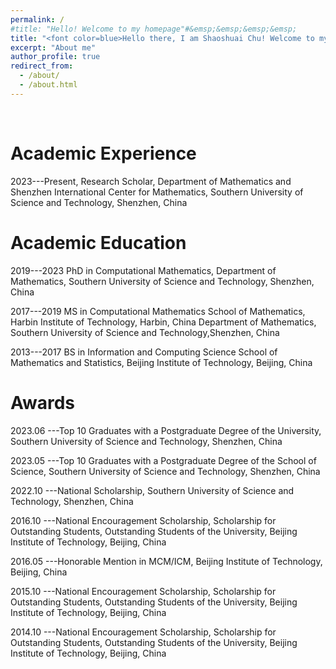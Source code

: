 ```yaml
---
permalink: /
#title: "Hello! Welcome to my homepage"#&emsp;&emsp;&emsp;&emsp;
title: "<font color=blue>Hello there, I am Shaoshuai Chu! Welcome to my homepage!</font>"
excerpt: "About me"
author_profile: true
redirect_from: 
  - /about/
  - /about.html
---
```


&nbsp;
&nbsp;


Academic Experience
======
2023---Present, Research Scholar, Department of Mathematics and Shenzhen International Center for Mathematics, Southern University of Science and Technology, Shenzhen, China


Academic Education
======
2019---2023 PhD in Computational Mathematics,
          Department of Mathematics, Southern University of Science and Technology, Shenzhen, China
  
2017---2019  MS in Computational Mathematics
           School of Mathematics, Harbin Institute of Technology, Harbin, China 
           Department of Mathematics, Southern University of Science and Technology,Shenzhen, China

2013---2017 BS in Information and Computing Science
           School of Mathematics and Statistics, Beijing Institute of Technology, Beijing, China


Awards
======
2023.06 ---Top 10 Graduates with a Postgraduate Degree of the University, Southern University of Science and Technology, Shenzhen, China

2023.05 ---Top 10 Graduates with a Postgraduate Degree of the School of Science,
Southern University of Science and Technology, Shenzhen, China

2022.10 ---National Scholarship, Southern University of Science and Technology, Shenzhen, China

2016.10 ---National Encouragement Scholarship, Scholarship for Outstanding Students, Outstanding Students of the University, Beijing Institute of Technology, Beijing, China

2016.05 ---Honorable Mention in MCM/ICM, Beijing Institute of Technology, Beijing, China

2015.10 ---National Encouragement Scholarship, Scholarship for Outstanding Students, Outstanding Students of the University, Beijing Institute of Technology, Beijing, China

2014.10 ---National Encouragement Scholarship, Scholarship for Outstanding Students, Outstanding Students of the University, Beijing Institute of Technology, Beijing, China

